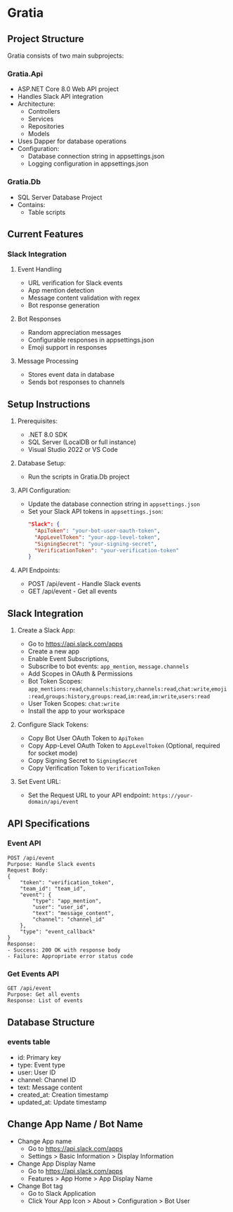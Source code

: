 # Gratia

## Project Structure

Gratia consists of two main subprojects:

### Gratia.Api
- ASP.NET Core 8.0 Web API project
- Handles Slack API integration
- Architecture:
  - Controllers
  - Services
  - Repositories
  - Models
- Uses Dapper for database operations
- Configuration:
  - Database connection string in appsettings.json
  - Logging configuration in appsettings.json

### Gratia.Db
- SQL Server Database Project
- Contains:
  - Table scripts

## Current Features

### Slack Integration
1. Event Handling
   - URL verification for Slack events
   - App mention detection
   - Message content validation with regex
   - Bot response generation

2. Bot Responses
   - Random appreciation messages
   - Configurable responses in appsettings.json
   - Emoji support in responses

3. Message Processing
   - Stores event data in database
   - Sends bot responses to channels

## Setup Instructions

1. Prerequisites:
   - .NET 8.0 SDK
   - SQL Server (LocalDB or full instance)
   - Visual Studio 2022 or VS Code

2. Database Setup:
   - Run the scripts in Gratia.Db project

3. API Configuration:
   - Update the database connection string in `appsettings.json`
   - Set your Slack API tokens in `appsettings.json`:
     ```json
     "Slack": {
       "ApiToken": "your-bot-user-oauth-token",
       "AppLevelToken": "your-app-level-token",
       "SigningSecret": "your-signing-secret",
       "VerificationToken": "your-verification-token"
     }
     ```

4. API Endpoints:
   - POST /api/event - Handle Slack events
   - GET /api/event - Get all events

## Slack Integration

1. Create a Slack App:
   - Go to https://api.slack.com/apps
   - Create a new app
   - Enable Event Subscriptions, 
   - Subscribe to bot events: `app_mention`, `message.channels`
   - Add Scopes in OAuth & Permissions
    - Bot Token Scopes:
      `app_mentions:read`,`channels:history`,`channels:read`,`chat:write`,`emoji:read`,`groups:history`,`groups:read`,`im:read`,`im:write`,`users:read`
    - User Token Scopes:
      `chat:write`
   - Install the app to your workspace

2. Configure Slack Tokens:
   - Copy Bot User OAuth Token to `ApiToken`
   - Copy App-Level OAuth Token to `AppLevelToken` (Optional, required for socket mode)
   - Copy Signing Secret to `SigningSecret`
   - Copy Verification Token to `VerificationToken`

3. Set Event URL:
   - Set the Request URL to your API endpoint: `https://your-domain/api/event`

## API Specifications

### Event API
```
POST /api/event
Purpose: Handle Slack events
Request Body:
{
    "token": "verification_token",
    "team_id": "team_id",
    "event": {
        "type": "app_mention",
        "user": "user_id",
        "text": "message_content",
        "channel": "channel_id"
    },
    "type": "event_callback"
}
Response:
- Success: 200 OK with response body
- Failure: Appropriate error status code
```

### Get Events API
```
GET /api/event
Purpose: Get all events
Response: List of events
```

## Database Structure

### events table
- id: Primary key
- type: Event type
- user: User ID
- channel: Channel ID
- text: Message content
- created_at: Creation timestamp
- updated_at: Update timestamp

## Change App Name / Bot Name
- Change App name 
  - Go to https://api.slack.com/apps
  - Settings > Basic Information > Display Information
- Change App Display Name 
  - Go to https://api.slack.com/apps
  - Features > App Home > App Display Name
- Change Bot tag
  - Go to Slack Application
  - Click Your App Icon > About > Configuration > Bot User